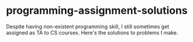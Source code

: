 # programming-assignment-solutions

Despite having non-existent programming skill, I still sometimes get assigned as TA to CS courses. Here's the solutions to problems I make.

